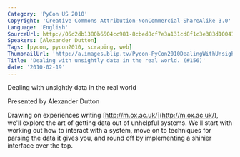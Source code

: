 ```yaml
---
Category: 'PyCon US 2010'
Copyright: 'Creative Commons Attribution-NonCommercial-ShareAlike 3.0'
Language: 'English'
SourceUrl: http://05d2db1380b6504cc981-8cbed8cf7e3a131cd8f1c3e383d10041.r93.cf2.rackcdn.com/pycon-us-2010/242_dealing-with-unsightly-data-in-the-real-world-156.m4v
Speakers: [Alexander Dutton]
Tags: [pycon, pycon2010, scraping, web]
ThumbnailUrl: 'http://a.images.blip.tv/Pycon-PyCon2010DealingWithUnsightlyDataInTheRealWorld156210-8.jpg'
Title: 'Dealing with unsightly data in the real world. (#156)'
date: '2010-02-19'
---
```

Dealing with unsightly data in the real world

Presented by Alexander Dutton

Drawing on experiences writing [http://m.ox.ac.uk/](http://m.ox.ac.uk/), we'll
explore the art of getting data out of unhelpful systems. We'll start with
working out how to interact with a system, move on to techniques for parsing
the data it gives you, and round off by implementing a shinier interface over
the top.

